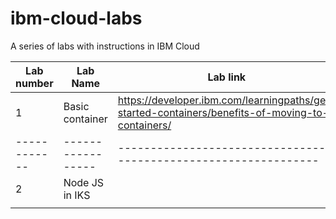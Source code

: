 # ibm-cloud-labs
A series of labs with instructions in IBM Cloud


| Lab number | Lab Name        | Lab link                                                       |
|------------|-----------------|----------------------------------------------------------------|
|     1      | Basic container |https://developer.ibm.com/learningpaths/get-started-containers/benefits-of-moving-to-containers/
|------------|-----------------|----------------------------------------------------------------|
|    2       | Node JS in IKS  | 
|            |                 |                                                                |
